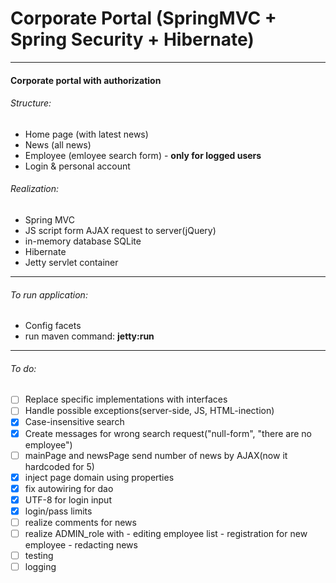 # Corporate Portal (SpringMVC + Spring Security + Hibernate)
______________________________________________
#### Corporate portal with authorization


###### Structure:
* Home page (with latest news)
* News (all news)
* Employee (emloyee search form) - **only for logged users**
* Login & personal account

###### Realization:
* Spring MVC
* JS script form AJAX request to server(jQuery)
* in-memory database SQLite
* Hibernate 
* Jetty servlet container

_______________________________________________
###### To run application:
* Config facets
* run maven command: **jetty:run**
_______________________________________________
###### To do:
- [ ] Replace specific implementations with interfaces
- [ ] Handle possible exceptions(server-side, JS, HTML-inection)
- [x] Case-insensitive search
- [x] Create messages for wrong search request("null-form", "there are no employee")
- [ ] mainPage and newsPage send number of news by AJAX(now it hardcoded for 5)
- [x] inject page domain using properties
- [x] fix autowiring for dao
- [x] UTF-8 for login input
- [x] login/pass limits
- [ ] realize comments for news
- [ ] realize ADMIN_role with 
      - editing employee list
      - registration for new employee
      - redacting news
- [ ] testing
- [ ] logging

